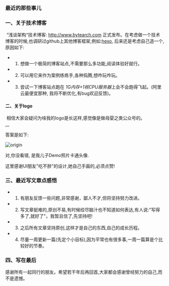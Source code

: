 ### 最近的那些事儿



### 一、关于技术博客

​    “浅谈架构“技术博客: http://www.bytearch.com 正式发布。在考虑做一个技术博客的时候,也调研过github上其他博客框架,例如:[hexo](https://github.com/hexojs/hexo), 后来还是考虑自己造一个,原因如下:

* 1) 想做一个极简的博客站点,不需要那么多功能,阅读体验好就行。

* 2) 可以用它来作为案例练练手,各种捣腾,想咋玩咋玩。

* 3) 尝试一下博客站点跑在 *1G内存+1核CPU服务器*上会不会跑得飞起。(阿里云最便宜那种, 我将不断优化,有bug欢迎反馈)。


#### 二、关于logo

​    相信大家会疑问为啥我的logo是长这样,感觉像是做母婴之类公众号的。



<img src="http://storage.bytearch.com/images/demo.jpeg" alt="logo" style="zoom:30%;" />

答案是如下:

![origin](http://storage.bytearch.com/images/demo_origin.jpeg)

对,你没看错, 是我儿子Demo照片卡通头像.

这里感谢UI朋友"吃不胖"的设计,她自己手画的,必须点赞!

### 三、最近写文章点感悟

* 1) 有朋友反馈一些问题,非常感谢，鄙人不才,但将坚持努力改进。

* 2) 写文章挺难的,原创不易,有时候绞尽脑汁也不知道如何表达,有人说:"写得多了,就好了"，我暂且信了,先坚持吧!
* 3) 之后所有文章坚持原创,这样才是自己的东西,自己的成长历程。
* 4) 尽量一周更新一篇(先定个小目标),因为平常也有很多事,一周一篇算是个比较好的节奏。



### 四、写在最后

感谢所有一起同行的朋友。希望若干年后再回首,大家都会感谢曾经努力的自己,而不是遗憾。